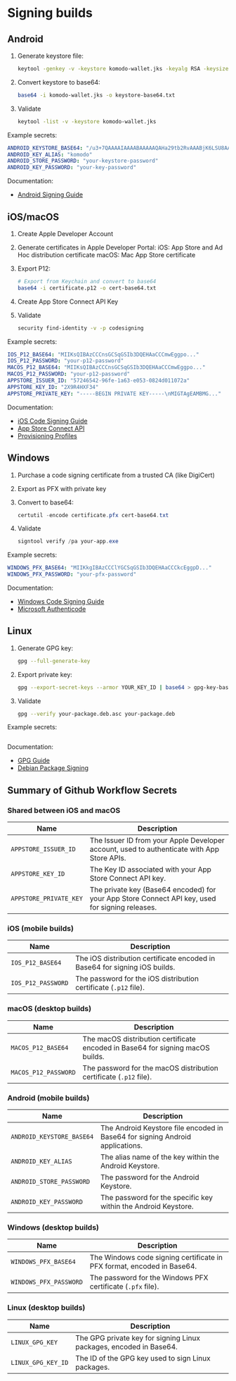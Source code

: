 # Signing builds

## Android

1. Generate keystore file:

    ```bash
    keytool -genkey -v -keystore komodo-wallet.jks -keyalg RSA -keysize 2048 -validity 10000 -alias komodo
    ```

2. Convert keystore to base64:

    ```bash
    base64 -i komodo-wallet.jks -o keystore-base64.txt
    ```

3. Validate

    ```bash
    keytool -list -v -keystore komodo-wallet.jks
    ```

Example secrets:

```yaml
ANDROID_KEYSTORE_BASE64: "/u3+7QAAAAIAAAABAAAAAQAHa29tb2RvAAABjK6LSU8AAAUBMIIE..."
ANDROID_KEY_ALIAS: "komodo"
ANDROID_STORE_PASSWORD: "your-keystore-password"
ANDROID_KEY_PASSWORD: "your-key-password"
```

Documentation:

- [Android Signing Guide](https://developer.android.com/studio/publish/app-signing)

## iOS/macOS

1. Create Apple Developer Account
2. Generate certificates in Apple Developer Portal:
    iOS: App Store and Ad Hoc distribution certificate
    macOS: Mac App Store certificate
3. Export P12:

    ```bash
    # Export from Keychain and convert to base64
    base64 -i certificate.p12 -o cert-base64.txt
    ```

4. Create App Store Connect API Key
5. Validate

    ```bash
    security find-identity -v -p codesigning
    ```

Example secrets:

```yaml
IOS_P12_BASE64: "MIIKsQIBAzCCCnsGCSqGSIb3DQEHAaCCCmwEggpo..."
IOS_P12_PASSWORD: "your-p12-password"
MACOS_P12_BASE64: "MIIKsQIBAzCCCnsGCSqGSIb3DQEHAaCCCmwEggpo..."
MACOS_P12_PASSWORD: "your-p12-password"
APPSTORE_ISSUER_ID: "57246542-96fe-1a63-e053-0824d011072a"
APPSTORE_KEY_ID: "2X9R4HXF34"
APPSTORE_PRIVATE_KEY: "-----BEGIN PRIVATE KEY-----\nMIGTAgEAMBMG..."
```

Documentation:

- [iOS Code Signing Guide](https://medium.com/@bingkuo/a-beginners-guide-to-code-signing-in-ios-development-d3d5285f0960)
- [App Store Connect API](https://developer.apple.com/documentation/appstoreconnectapi)
- [Provisioning Profiles](https://developer.apple.com/documentation/xcode/distributing-your-app-for-beta-testing-and-releases)

## Windows

1. Purchase a code signing certificate from a trusted CA (like DigiCert)
2. Export as PFX with private key
3. Convert to base64:

    ```Powershell
    certutil -encode certificate.pfx cert-base64.txt
    ```

4. Validate

    ```Powershell
    signtool verify /pa your-app.exe
    ```

Example secrets:

```yaml
WINDOWS_PFX_BASE64: "MIIKkgIBAzCCClYGCSqGSIb3DQEHAaCCCkcEggpD..."
WINDOWS_PFX_PASSWORD: "your-pfx-password"
```

Documentation:

- [Windows Code Signing Guide](https://learn.microsoft.com/en-us/windows/win32/appxpkg/how-to-sign-a-package-using-signtool)
- [Microsoft Authenticode](https://learn.microsoft.com/en-us/windows-hardware/drivers/install/authenticode)

## Linux

1. Generate GPG key:

    ```bash
    gpg --full-generate-key
    ```

2. Export private key:

    ```bash
    gpg --export-secret-keys --armor YOUR_KEY_ID | base64 > gpg-key-base64.txt
    ```

3. Validate

    ```bash
    gpg --verify your-package.deb.asc your-package.deb
    ```

Example secrets:

```yaml

```

Documentation:

- [GPG Guide](https://gnupg.org/documentation/guides.html)
- [Debian Package Signing](https://wiki.debian.org/SecureApt)

## Summary of Github Workflow Secrets

### Shared between iOS and macOS

| **Name**               | **Description**                                                                                       |
| ---------------------- | ----------------------------------------------------------------------------------------------------- |
| `APPSTORE_ISSUER_ID`   | The Issuer ID from your Apple Developer account, used to authenticate with App Store APIs.           |
| `APPSTORE_KEY_ID`      | The Key ID associated with your App Store Connect API key.                                           |
| `APPSTORE_PRIVATE_KEY` | The private key (Base64 encoded) for your App Store Connect API key, used for signing releases.      |

### iOS (mobile builds)

| **Name**             | **Description**                                                                                       |
| -------------------- | ----------------------------------------------------------------------------------------------------- |
| `IOS_P12_BASE64`     | The iOS distribution certificate encoded in Base64 for signing iOS builds.                            |
| `IOS_P12_PASSWORD`   | The password for the iOS distribution certificate (`.p12` file).                                       |

### macOS (desktop builds)

| **Name**               | **Description**                                                                                       |
| ---------------------- | ----------------------------------------------------------------------------------------------------- |
| `MACOS_P12_BASE64`     | The macOS distribution certificate encoded in Base64 for signing macOS builds.                         |
| `MACOS_P12_PASSWORD`   | The password for the macOS distribution certificate (`.p12` file).                                     |

### Android (mobile builds)

| **Name**                   | **Description**                                                                                     |
| -------------------------- | --------------------------------------------------------------------------------------------------- |
| `ANDROID_KEYSTORE_BASE64`  | The Android Keystore file encoded in Base64 for signing Android applications.                       |
| `ANDROID_KEY_ALIAS`        | The alias name of the key within the Android Keystore.                                             |
| `ANDROID_STORE_PASSWORD`   | The password for the Android Keystore.                                                             |
| `ANDROID_KEY_PASSWORD`     | The password for the specific key within the Android Keystore.                                     |

### Windows (desktop builds)

| **Name**               | **Description**                                                                                       |
| ---------------------- | ----------------------------------------------------------------------------------------------------- |
| `WINDOWS_PFX_BASE64`   | The Windows code signing certificate in PFX format, encoded in Base64.                               |
| `WINDOWS_PFX_PASSWORD` | The password for the Windows PFX certificate (`.pfx` file).                                          |

### Linux (desktop builds)

| **Name**             | **Description**                                                                                       |
| -------------------- | ----------------------------------------------------------------------------------------------------- |
| `LINUX_GPG_KEY`      | The GPG private key for signing Linux packages, encoded in Base64.                                   |
| `LINUX_GPG_KEY_ID`   | The ID of the GPG key used to sign Linux packages.                                                  |
